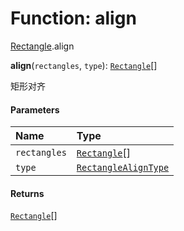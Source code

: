 # Function: align

[Rectangle](/en/auto-docs/utils/modules/Rectangle.md).align

**align**(`rectangles`, `type`): [`Rectangle`](/en/auto-docs/utils/classes/Rectangle-1.md)\[]

矩形对齐

#### Parameters

| Name | Type |
| :------ | :------ |
| `rectangles` | [`Rectangle`](/en/auto-docs/utils/classes/Rectangle-1.md)\[] |
| `type` | [`RectangleAlignType`](/en/auto-docs/utils/enums/RectangleAlignType.md) |

#### Returns

[`Rectangle`](/en/auto-docs/utils/classes/Rectangle-1.md)\[]
